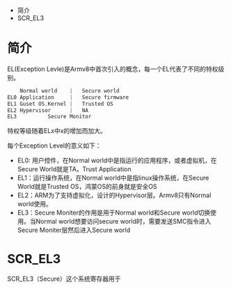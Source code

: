 + 简介
+ SCR_EL3

# 简介
EL(Exception Levle)是Armv8中首次引入的概念，每一个EL代表了不同的特权级别。

```C
    Normal world    |   Secure world
EL0 Application     |   Secure firmware
EL1 Guset OS,Kernel |   Trusted OS
EL2 Hypervisor      |   NA
EL3          Secure Monitor
```

特权等级随着ELx中x的增加而加大。

每个Exception Level的意义如下：
+ EL0: 用户控件，在Normal world中是指运行的应用程序，或者虚拟机，在Secure World就是TA，Trust Application
+ EL1：运行操作系统，在Normal world中是指linux操作系统，在Secure World就是Trusted OS，鸿蒙OS的前身就是安全OS
+ EL2：ARM为了支持虚拟化，设计的Hypervisor层。Armv8只有Normal world使用。
+ EL3：Secure Moniter的作用是用于Normal world和Secure world切换使用。当Normal world想要访问secure world时，需要发送SMC指令进入Secure Moniter层然后进入Secure world

# SCR_EL3
SCR_EL3（Secure）这个系统寄存器用于

